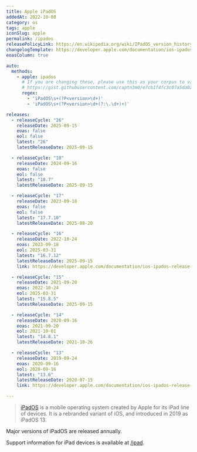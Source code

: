 ```yaml
---
title: Apple iPadOS
addedAt: 2022-10-08
category: os
tags: apple
iconSlug: apple
permalink: /ipados
releasePolicyLink: https://en.wikipedia.org/wiki/IPadOS_version_history
changelogTemplate: https://developer.apple.com/documentation/ios-ipados-release-notes/ios-ipados-__RELEASE_CYCLE__-release-notes
eoasColumn: true

auto:
  methods:
    - apple: ipados
      # If you are changing these, please use this as your corpus to validate your changes:
      # https://gist.githubusercontent.com/captn3m0/e7cb1f4fc3c07a5da0296ebda2b33e15/raw/5747e42ad611ec9ffdb7a2d1c0e3946bb87ab6d7/apple.txt
      regex:
        - 'iPadOS\s+(?P<version>\d+)'
        - 'iPadOS\s+(?P<version>\d+(?:\.\d+)+)'

releases:
  - releaseCycle: "26"
    releaseDate: 2025-09-15
    eoas: false
    eol: false
    latest: "26"
    latestReleaseDate: 2025-09-15

  - releaseCycle: "18"
    releaseDate: 2024-09-16
    eoas: false
    eol: false
    latest: "18.7"
    latestReleaseDate: 2025-09-15

  - releaseCycle: "17"
    releaseDate: 2023-09-18
    eoas: false
    eol: false
    latest: "17.7.10"
    latestReleaseDate: 2025-08-20

  - releaseCycle: "16"
    releaseDate: 2022-10-24
    eoas: 2023-09-18
    eol: 2025-03-31
    latest: "16.7.12"
    latestReleaseDate: 2025-09-15
    link: https://developer.apple.com/documentation/ios-ipados-release-notes/ipados-16-release-notes

  - releaseCycle: "15"
    releaseDate: 2021-09-20
    eoas: 2022-10-24
    eol: 2025-03-31
    latest: "15.8.5"
    latestReleaseDate: 2025-09-15

  - releaseCycle: "14"
    releaseDate: 2020-09-16
    eoas: 2021-09-20
    eol: 2021-10-01
    latest: "14.8.1"
    latestReleaseDate: 2021-10-26

  - releaseCycle: "13"
    releaseDate: 2019-09-24
    eoas: 2020-09-16
    eol: 2020-09-16
    latest: "13.6"
    latestReleaseDate: 2020-07-15
    link: https://developer.apple.com/documentation/ios-ipados-release-notes/ios-ipados-13_1-release-notes

---
```


> [iPadOS](https://www.apple.com/ipados/) is a mobile operating system created by Apple for its iPad line of devices.
> It is a rebranded variant of iOS, and introduced in 2019 as iPadOS 13.

Major versions of iPadOS are released annually.

Support information for iPad devices is available at [/ipad](/ipad).
